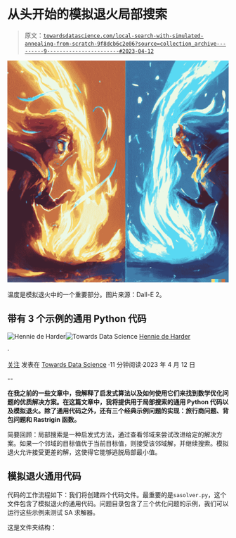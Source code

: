 # 从头开始的模拟退火局部搜索

> 原文：[`towardsdatascience.com/local-search-with-simulated-annealing-from-scratch-9f8dcb6c2e06?source=collection_archive---------9-----------------------#2023-04-12`](https://towardsdatascience.com/local-search-with-simulated-annealing-from-scratch-9f8dcb6c2e06?source=collection_archive---------9-----------------------#2023-04-12)

![](img/99361b24f6101d25e65a3ea1a9ea55ed.png)

温度是模拟退火中的一个重要部分。图片来源：Dall-E 2。

## 带有 3 个示例的通用 Python 代码

[](https://hennie-de-harder.medium.com/?source=post_page-----9f8dcb6c2e06--------------------------------)![Hennie de Harder](https://hennie-de-harder.medium.com/?source=post_page-----9f8dcb6c2e06--------------------------------)[](https://towardsdatascience.com/?source=post_page-----9f8dcb6c2e06--------------------------------)![Towards Data Science](https://towardsdatascience.com/?source=post_page-----9f8dcb6c2e06--------------------------------) [Hennie de Harder](https://hennie-de-harder.medium.com/?source=post_page-----9f8dcb6c2e06--------------------------------)

·

[关注](https://medium.com/m/signin?actionUrl=https%3A%2F%2Fmedium.com%2F_%2Fsubscribe%2Fuser%2Ffb96be98b7b9&operation=register&redirect=https%3A%2F%2Ftowardsdatascience.com%2Flocal-search-with-simulated-annealing-from-scratch-9f8dcb6c2e06&user=Hennie+de+Harder&userId=fb96be98b7b9&source=post_page-fb96be98b7b9----9f8dcb6c2e06---------------------post_header-----------) 发表在 [Towards Data Science](https://towardsdatascience.com/?source=post_page-----9f8dcb6c2e06--------------------------------) ·11 分钟阅读·2023 年 4 月 12 日[](https://medium.com/m/signin?actionUrl=https%3A%2F%2Fmedium.com%2F_%2Fvote%2Ftowards-data-science%2F9f8dcb6c2e06&operation=register&redirect=https%3A%2F%2Ftowardsdatascience.com%2Flocal-search-with-simulated-annealing-from-scratch-9f8dcb6c2e06&user=Hennie+de+Harder&userId=fb96be98b7b9&source=-----9f8dcb6c2e06---------------------clap_footer-----------)

--

[](https://medium.com/m/signin?actionUrl=https%3A%2F%2Fmedium.com%2F_%2Fbookmark%2Fp%2F9f8dcb6c2e06&operation=register&redirect=https%3A%2F%2Ftowardsdatascience.com%2Flocal-search-with-simulated-annealing-from-scratch-9f8dcb6c2e06&source=-----9f8dcb6c2e06---------------------bookmark_footer-----------)

**在我之前的一些文章中，我解释了启发式算法以及如何使用它们来找到数学优化问题的优质解决方案。在这篇文章中，我将提供用于局部搜索的通用 Python 代码以及模拟退火。除了通用代码之外，还有三个经典示例问题的实现：旅行商问题、背包问题和 Rastrigin 函数。**

简要回顾：局部搜索是一种启发式方法，通过查看邻域来尝试改进给定的解决方案。如果一个邻域的目标值优于当前目标值，则接受该邻域解，并继续搜索。模拟退火允许接受更差的解，这使得它能够逃脱局部最小值。

## 模拟退火通用代码

代码的工作流程如下：我们将创建四个代码文件。最重要的是`sasolver.py`，这个文件包含了模拟退火的通用代码。问题目录包含了三个优化问题的示例，我们可以运行这些示例来测试 SA 求解器。

这是文件夹结构：
